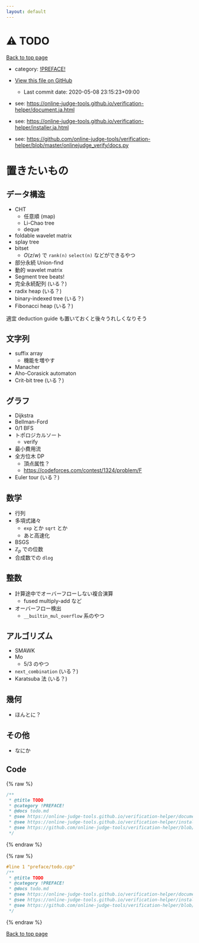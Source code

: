 ```yaml
---
layout: default
---
```


<!-- mathjax config similar to math.stackexchange -->
<script type="text/javascript" async
  src="https://cdnjs.cloudflare.com/ajax/libs/mathjax/2.7.5/MathJax.js?config=TeX-MML-AM_CHTML">
</script>
<script type="text/x-mathjax-config">
  MathJax.Hub.Config({
    TeX: { equationNumbers: { autoNumber: "AMS" }},
    tex2jax: {
      inlineMath: [ ['$','$'] ],
      processEscapes: true
    },
    "HTML-CSS": { matchFontHeight: false },
    displayAlign: "left",
    displayIndent: "2em"
  });
</script>

<script type="text/javascript" src="https://cdnjs.cloudflare.com/ajax/libs/jquery/3.4.1/jquery.min.js"></script>
<script src="https://cdn.jsdelivr.net/npm/jquery-balloon-js@1.1.2/jquery.balloon.min.js" integrity="sha256-ZEYs9VrgAeNuPvs15E39OsyOJaIkXEEt10fzxJ20+2I=" crossorigin="anonymous"></script>
<script type="text/javascript" src="../../assets/js/copy-button.js"></script>
<link rel="stylesheet" href="../../assets/css/copy-button.css" />


# :warning: TODO

<a href="../../index.html">Back to top page</a>

* category: <a href="../../index.html#dcaf23bbd71caccee83ae655fb01a59a">!PREFACE!</a>
* <a href="{{ site.github.repository_url }}/blob/master/preface/todo.cpp">View this file on GitHub</a>
    - Last commit date: 2020-05-08 23:15:23+09:00


* see: <a href="https://online-judge-tools.github.io/verification-helper/document.ja.html">https://online-judge-tools.github.io/verification-helper/document.ja.html</a>
* see: <a href="https://online-judge-tools.github.io/verification-helper/installer.ja.html">https://online-judge-tools.github.io/verification-helper/installer.ja.html</a>
* see: <a href="https://github.com/online-judge-tools/verification-helper/blob/master/onlinejudge_verify/docs.py">https://github.com/online-judge-tools/verification-helper/blob/master/onlinejudge_verify/docs.py</a>


# 置きたいもの

## データ構造
- CHT
  - 任意順 (map)
  - Li-Chao tree
  - deque
- foldable wavelet matrix
- splay tree
- bitset
  - $O(z/w)$ で `rank(n)` `select(n)` などができるやつ
- 部分永続 Union-find
- 動的 wavelet matrix
- Segment tree beats!
- 完全永続配列 (いる？)
- radix heap (いる？)
- binary-indexed tree (いる？)
- Fibonacci heap (いる？)

適宜 deduction guide も置いておくと後々うれしくなりそう

## 文字列
- suffix array
  - 機能を増やす
- Manacher
- Aho-Corasick automaton
- Crit-bit tree (いる？)

## グラフ
- Dijkstra
- Bellman-Ford
- 0/1 BFS
- トポロジカルソート
  - verify
- 最小費用流
- 全方位木 DP
  - 頂点属性？
  - https://codeforces.com/contest/1324/problem/F
- Euler tour (いる？)

## 数学
- 行列
- 多項式諸々
  - `exp` とか `sqrt` とか
  - あと高速化
- BSGS
- $\mathbb{Z}_p$ での位数
- 合成数での `dlog`

## 整数
- 計算途中でオーバーフローしない複合演算
  - fused multiply-add など
- オーバーフロー検出
  - `__builtin_mul_overflow` 系のやつ

## アルゴリズム
- SMAWK
- Mo
  - 5/3 のやつ
- `next_combination` (いる？)
- Karatsuba 法 (いる？)

## 幾何
- ほんとに？

## その他
- なにか


## Code

<a id="unbundled"></a>
{% raw %}
```cpp
/**
 * @title TODO
 * @category !PREFACE!
 * @docs todo.md
 * @see https://online-judge-tools.github.io/verification-helper/document.ja.html
 * @see https://online-judge-tools.github.io/verification-helper/installer.ja.html
 * @see https://github.com/online-judge-tools/verification-helper/blob/master/onlinejudge_verify/docs.py
 */

```
{% endraw %}

<a id="bundled"></a>
{% raw %}
```cpp
#line 1 "preface/todo.cpp"
/**
 * @title TODO
 * @category !PREFACE!
 * @docs todo.md
 * @see https://online-judge-tools.github.io/verification-helper/document.ja.html
 * @see https://online-judge-tools.github.io/verification-helper/installer.ja.html
 * @see https://github.com/online-judge-tools/verification-helper/blob/master/onlinejudge_verify/docs.py
 */

```
{% endraw %}

<a href="../../index.html">Back to top page</a>


